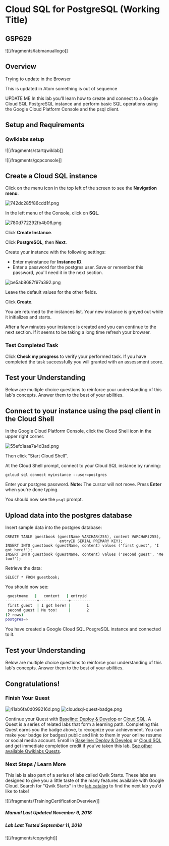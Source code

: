 # Cloud SQL for PostgreSQL (Working Title)


## GSP629



![[/fragments/labmanuallogo]]



## Overview
Trying to update in the Browser

This is updated in Atom something is out of sequence

UPDATE ME In this lab you'll learn how to create and connect to a Google Cloud SQL PostgreSQL instance and perform basic SQL operations using the Google Cloud Platform Console and the psql client.


## Setup and Requirements




### Qwiklabs setup

![[/fragments/startqwiklab]]

![[/fragments/gcpconsole]]





## Create a Cloud SQL instance




Click on the menu icon in the top left of the screen to see the __Navigation menu__.

![742dc285f86cdd1f.png](img/742dc285f86cdd1f.png)

In the left menu of the Console, click on __SQL__.

![780d772292fb4b06.png](img/780d772292fb4b06.png)

Click __Create Instance__.

Click __PostgreSQL__, then __Next__.

Create your instance with the following settings:

* Enter myinstance for __Instance ID__.
* Enter a password for the postgres user. Save or remember this password, you'll need it in the next section.

![be5ab8687f97a392.png](img/be5ab8687f97a392.png)

Leave the default values for the other fields.

Click __Create__.

You are returned to the instances list. Your new instance is greyed out while it initializes and starts.

After a few minutes your instance is created and you can continue to the next section. If it seems to be taking a long time refresh your browser.

### Test Completed Task

Click __Check my progress__ to verify your performed task. If you have completed the task successfully you will granted with an assessment score.

<!--
<ql-activity-tracking step=1>
    Create a Cloud SQL instance
</ql-activity-tracking>
-->


## Test your Understanding

Below are multiple choice questions to reinforce your understanding of this lab's concepts. Answer them to the best of your abilities.

<ql-multiple-choice-probe stem="What PostgreSQL Database version used in lab to create Cloud SQL instance?"
                          optionTitles='[
                            "9.6",
                            "5.6",
                            "5.7",
                            "1.0"
                          ]'
                          answerIndex="0"
                          shuffle>
</ql-multiple-choice-probe>


## Connect to your instance using the psql client in the Cloud Shell




In the Google Cloud Platform Console, click the Cloud Shell icon in the upper right corner.

![55efc1aaa7a4d3ad.png](img/55efc1aaa7a4d3ad.png)

Then click "Start Cloud Shell".

At the Cloud Shell prompt, connect to your Cloud SQL instance by running:

```
gcloud sql connect myinstance --user=postgres
```

Enter your postgres password. __Note:__ The cursor will not move. Press __Enter__ when you're done typing.

You should now see the `psql` prompt.


## Upload data into the postgres database




Insert sample data into the postgres database:

```
CREATE TABLE guestbook (guestName VARCHAR(255), content VARCHAR(255),
                        entryID SERIAL PRIMARY KEY);
INSERT INTO guestbook (guestName, content) values ('first guest', 'I got here!');
INSERT INTO guestbook (guestName, content) values ('second guest', 'Me too!');
```

Retrieve the data:

```
SELECT * FROM guestbook;
```

You should now see:

```bash
 guestname   |   content   | entryid
--------------+-------------+---------
 first guest  | I got here! |       1
 second guest | Me too!     |       2
(2 rows)
postgres=>
```

You have created a Google Cloud SQL PosgreSQL instance and connected to it.


## Test your Understanding

Below are multiple choice questions to reinforce your understanding of this lab's concepts. Answer them to the best of your abilities.

<ql-multiple-choice-probe stem="What is the name of default database in Postgres Cloud SQL instance?"
                          optionTitles='[
                            "guestbook",
                            "postgres",
                            "information_schema",
                            "performance_schema"
                          ]'
                          answerIndex="1"
                          shuffle>
</ql-multiple-choice-probe>


## Congratulations!

### Finish Your Quest

![41ab6fa0d099216d.png](img/41ab6fa0d099216d.png)
![cloudsql-quest-badge.png](img/cloudsql-quest-badge.png)

Continue your Quest with [Baseline: Deploy & Develop](https://google.qwiklabs.com/quests/37) or [Cloud SQL](https://google.qwiklabs.com/quests/52). A Quest is a series of related labs that form a learning path. Completing this Quest earns you the badge above, to recognize your achievement. You can make your badge (or badges) public and link to them in your online resume or social media account. Enroll in [Baseline: Deploy & Develop](https://google.qwiklabs.com/quests/37/enroll) or [Cloud SQL](https://google.qwiklabs.com/quests/52/enroll) and get immediate completion credit if you've taken this lab.  [See other available Qwiklabs Quests](http://google.qwiklabs.com/catalog).

### Next Steps / Learn More

This lab is also part of a series of labs called Qwik Starts. These labs are designed to give you a little taste of the many features available with Google Cloud. Search for "Qwik Starts" in the [lab catalog](https://google.qwiklabs.com/catalog) to find the next lab you'd like to take!

![[/fragments/TrainingCertificationOverview]]

##### Manual Last Updated November 9, 2018

##### Lab Last Tested September 11, 2018

![[/fragments/copyright]]
